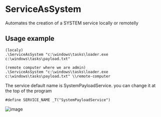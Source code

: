 # ServiceAsSystem
Automates the creation of a SYSTEM service locally or remotelly

## Usage example

```
(localy)
.\ServiceAsSystem "c:\windows\tasks\loader.exe c:\windows\tasks\payload.txt"

(remote computer where we are admin)
.\ServiceAsSystem "c:\windows\tasks\loader.exe c:\windows\tasks\payload.txt" \\remote-computer
```

The service default name is SystemPayloadService. you can change it at the top of the program

```
#define SERVICE_NAME _T("SystemPayloadService")
```

![image](https://github.com/user-attachments/assets/b1767834-04ff-430d-91ea-026c9770d1da)
